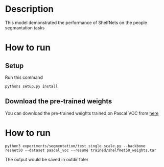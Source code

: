# Description 
This model demonstrated the performance of ShelfNets on the people segmantation tasks

# How to run
## Setup
Run this command
```
pythons setup.py install
```

## Download the pre-trained weights 
You can download the pre-trained weights trained on Pascal VOC from [here](https://drive.google.com/drive/folders/1k23TpBDsP9_gnb3LZlEcYyF4yoVzW99Z)

# How to run
```
python3 experiments/segmentation/test_single_scale.py --backbone resnet50 --dataset pascal_voc --resume trained/shelfnet50_weights.tar
```

The output would be saved in outdir foler
